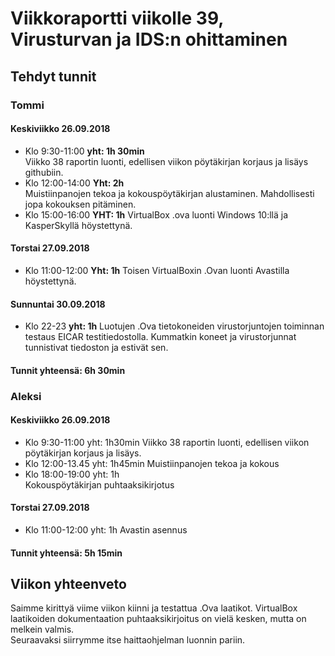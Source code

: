 # Viikkoraportti viikolle 39, Virusturvan ja IDS:n ohittaminen

## Tehdyt tunnit
### Tommi  
#### Keskiviikko 26.09.2018
* Klo 9:30-11:00 **yht: 1h 30min**  
Viikko 38 raportin luonti, edellisen viikon pöytäkirjan korjaus ja lisäys githubiin.
* Klo 12:00-14:00 **Yht: 2h**  
Muistiinpanojen tekoa ja kokouspöytäkirjan alustaminen. Mahdollisesti jopa kokouksen pitäminen.  
* Klo 15:00-16:00 **YHT: 1h**
VirtualBox .ova luonti Windows 10:llä ja KasperSkyllä höystettynä.  

#### Torstai 27.09.2018
* Klo 11:00-12:00 **Yht: 1h**
Toisen VirtualBoxin .Ovan luonti Avastilla höystettynä.  

#### Sunnuntai 30.09.2018
* Klo 22-23 **yht: 1h**
Luotujen .Ova tietokoneiden virustorjuntojen toiminnan testaus EICAR testitiedostolla. Kummatkin koneet ja virustorjunnat tunnistivat tiedoston ja estivät sen.


#### Tunnit yhteensä: 6h 30min

### Aleksi

#### Keskiviikko 26.09.2018
* Klo 9:30-11:00 yht: 1h30min
Viikko 38 raportin luonti, edellisen viikon pöytäkirjan korjaus ja lisäys.
* Klo 12:00-13.45 yht: 1h45min
Muistiinpanojen tekoa ja kokous
* Klo 18:00-19:00 yht: 1h  
Kokouspöytäkirjan puhtaaksikirjotus  
#### Torstai 27.09.2018
 * Klo 11:00-12:00 yht: 1h
 Avastin asennus

#### Tunnit yhteensä: 5h 15min

## Viikon yhteenveto

Saimme kirittyä viime viikon kiinni ja testattua .Ova laatikot. VirtualBox laatikoiden dokumentaation puhtaaksikirjoitus on vielä kesken, mutta on melkein valmis.  
Seuraavaksi siirrymme itse haittaohjelman luonnin pariin.


  

